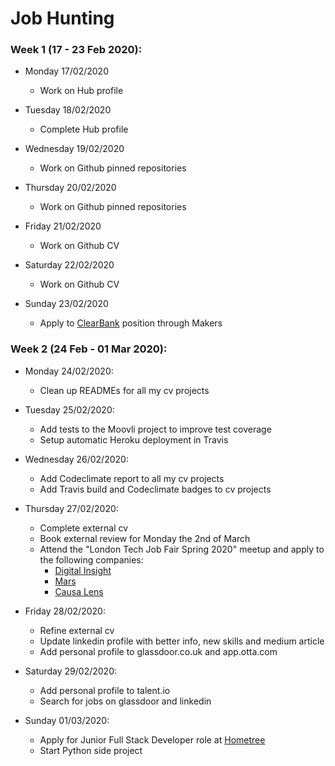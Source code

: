 # Job Hunting

### Week 1 (17 - 23 Feb 2020):

* Monday 17/02/2020
  - Work on Hub profile

* Tuesday 18/02/2020
  - Complete Hub profile

* Wednesday 19/02/2020
  - Work on Github pinned repositories

* Thursday 20/02/2020
  - Work on Github pinned repositories

* Friday 21/02/2020
  - Work on Github CV

* Saturday 22/02/2020
  - Work on Github CV

* Sunday 23/02/2020
  - Apply to [ClearBank](https://www.clear.bank/) position through Makers

### Week 2 (24 Feb - 01 Mar 2020):

* Monday 24/02/2020:
  - Clean up READMEs for all my cv projects

* Tuesday 25/02/2020:
  - Add tests to the Moovli project to improve test coverage
  - Setup automatic Heroku deployment in Travis

* Wednesday 26/02/2020:
  - Add Codeclimate report to all my cv projects
  - Add Travis build and Codeclimate badges to cv projects

* Thursday 27/02/2020:
  - Complete external cv
  - Book external review for Monday the 2nd of March
  - Attend the "London Tech Job Fair Spring 2020" meetup and apply to the following companies:
    - [Digital Insight](https://www.digital-insight.com/)
    - [Mars](https://www.mars.com/)
    - [Causa Lens](https://www.causalens.com/)
  
* Friday 28/02/2020:
  - Refine external cv
  - Update linkedin profile with better info, new skills and medium article
  - Add personal profile to glassdoor.co.uk and app.otta.com
  
* Saturday 29/02/2020:
  - Add personal profile to talent.io
  - Search for jobs on glassdoor and linkedin
  
* Sunday 01/03/2020:
  - Apply for Junior Full Stack Developer role at [Hometree](https://www.hometree.co.uk/)
  - Start Python side project
